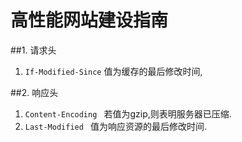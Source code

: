 # 高性能网站建设指南

##1. 请求头 

1. `If-Modified-Since` 值为缓存的最后修改时间, 

##2. 响应头

1. `Content-Encoding ` 若值为gzip,则表明服务器已压缩.
2. `Last-Modified ` 值为响应资源的最后修改时间.